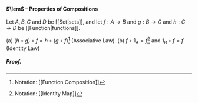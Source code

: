 #### $\lem$ – Properties of Compositions
Let $A, B, C$ and $D$ be [[Set|sets]], and let $f : A → B$ and $g : B → C$ and $h : C → D$ be [[Function|functions]].

(a) $(h \circ g) \circ f = h \circ (g \circ f )$[^1] (Associative Law).
(b) $f \circ 1_{A} = f$[^2] and $1_B \circ f = f$ (Identity Law)

##### *Proof.*

[^1]: Notation: [[Function Composition]]
[^2]: Notation: [[Identity Map]]